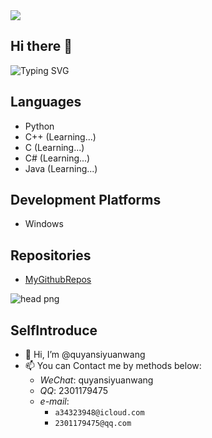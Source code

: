 <img src="https://github-readme-stats.vercel.app/api?username=quyansiyuanwang&show_icons=true" />

## Hi there 👋

![Typing SVG](https://readme-typing-svg.demolab.com/?lines=Welcome+to+my+GitHub+profile!;Explore+my+projects;lets+free+to+code❤)

## Languages

- Python
- C++ (Learning...)
- C (Learning...)
- C# (Learning...)
- Java (Learning...)

## Development Platforms

- Windows

## Repositories

- [MyGithubRepos](https://github.com/quyansiyuanwang)

![head png](./head.png)

## SelfIntroduce

- 👋 Hi, I’m @quyansiyuanwang
- 📫 You can Contact me by methods below:
  - _WeChat_: quyansiyuanwang
  - _QQ_: 2301179475
  - _e-mail_:
    - `a34323948@icloud.com`
    - `2301179475@qq.com`
